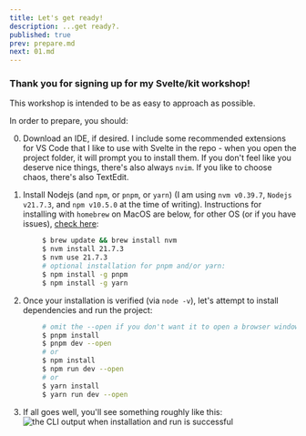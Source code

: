 ```yaml
---
title: Let's get ready!
description: ...get ready?.
published: true
prev: prepare.md
next: 01.md
---
```


### Thank you for signing up for my Svelte/kit workshop!

This workshop is intended to be as easy to approach as possible.

In order to prepare, you should:

0. Download an IDE, if desired. I include some recommended extensions for VS Code that I like to use with Svelte in the repo - when you open the project folder, it will prompt you to install them. If you don't feel like you deserve nice things, there's also always `nvim`. If you like to choose chaos, there's also TextEdit.

1. Install Nodejs (and `npm`, or `pnpm`, or `yarn`) (I am using `nvm v0.39.7`, `Nodejs v21.7.3`, and `npm v10.5.0` at the time of writing). Instructions for installing with `homebrew` on MacOS are below, for other OS (or if you have issues), [check here](https://nodejs.org/en/learn/getting-started/how-to-install-nodejs):

```bash
        $ brew update && brew install nvm
        $ nvm install 21.7.3
        $ nvm use 21.7.3
        # optional installation for pnpm and/or yarn:
        $ npm install -g pnpm
        $ npm install -g yarn
```

2. Once your installation is verified (via `node -v`), let's attempt to install dependencies and run the project:

```bash
        # omit the --open if you don't want it to open a browser window for you!
        $ pnpm install
        $ pnpm dev --open
        # or
        $ npm install
        $ npm run dev --open
        # or
        $ yarn install
        $ yarn run dev --open
```

3. If all goes well, you'll see something roughly like this:  
   ![the CLI output when installation and run is successful](/assets/screenshots/successful_install.png)
